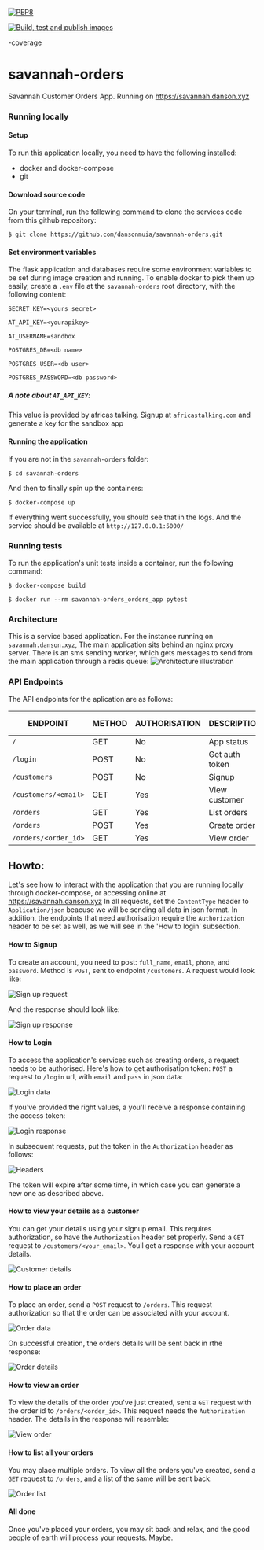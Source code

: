 [![PEP8](https://img.shields.io/badge/code%20style-pep8-orange.svg)](https://www.python.org/dev/peps/pep-0008/)

[![Build, test and publish images](https://github.com/dansonmuia/savannah-orders/actions/workflows/test_and_build.yml/badge.svg)](https://github.com/dansonmuia/savannah-orders/actions/workflows/test_and_build.yml)

-coverage

# savannah-orders
Savannah Customer Orders App. Running on https://savannah.danson.xyz

### Running locally
#### Setup
To run this application locally, you need to have the following installed: 
 - docker and docker-compose
 - git

#### Download source code
On your terminal, run the following command to clone the services code from this github repository:

`$ git clone https://github.com/dansonmuia/savannah-orders.git`
#### Set environment variables
The flask application and databases require some environment variables to be set during image creation and running. To enable docker to pick them up easily, create a `.env` file at the `savannah-orders` root directory, with the following content:

`SECRET_KEY=<yours secret>`

`AT_API_KEY=<yourapikey>`

`AT_USERNAME=sandbox`

`POSTGRES_DB=<db name>`

`POSTGRES_USER=<db user>`

`POSTGRES_PASSWORD=<db password>`

##### A note about `AT_API_KEY`:
This value is provided by africas talking. Signup at `africastalking.com` and generate a key for the sandbox app
#### Running the application
If you are not in the `savannah-orders` folder:

`$ cd savannah-orders`

And then to finally spin up the containers:

`$ docker-compose up`

If everything went successfully, you should see that in the logs. And the service should be available at `http://127.0.0.1:5000/`

### Running tests

To run the application's unit tests inside a container, run the following command:

`$ docker-compose build`

`$ docker run --rm savannah-orders_orders_app pytest`

### Architecture
This is a service based application. For the instance running on `savannah.danson.xyz`, The main application sits behind an nginx proxy server. There is an sms sending worker, which gets messages to send from the main application through a redis queue:
![Architecture illustration](https://github.com/dansonmuia/savannah-orders/blob/readme/illustrations/architecture.png)


### API Endpoints

The API endpoints for the aplication are as follows:

|ENDPOINT               | METHOD |AUTHORISATION | DESCRIPTION   | Response code |
|-----------------------|--------|--------------|---------------|---------------|
|`/`                    | GET    | No           | App status    | 200           |
|`/login`               | POST   | No           | Get auth token| 201           |
|`/customers`           | POST   | No           | Signup        | 201           |
|`/customers/<email>`   | GET    | Yes          | View customer | 200           |
|`/orders`              | GET    | Yes          | List orders   | 200           |
|`/orders`              | POST   | Yes          | Create order  | 201           |
|`/orders/<order_id>`   | GET    | Yes          | View order    | 200           |


## Howto:
Let's see how to interact with the application that you are running locally through docker-compose, or accessing online at https://savannah.danson.xyz
In all requests, set the `ContentType` header to `Application/json` beacuse we will be sending all data in json format. In addition, the endpoints that need authorisation require the `Authorization` header to be set as well, as we will see in the 'How to login' subsection.

#### How to Signup
To create an account, you need to post: `full_name`, `email`, `phone`, and `password`. Method is `POST`, sent to endpoint `/customers`.
A request would look like:

![Sign up request](https://github.com/dansonmuia/savannah-orders/blob/readme/illustrations/signup_request.png)

And the response should look like:

![Sign up response](https://github.com/dansonmuia/savannah-orders/blob/readme/illustrations/signup_response.png)


#### How to Login
To access the application's services such as creating orders, a request needs to be authorised. Here's how to get authorisation token:
`POST` a request to `/login` url, with `email` and `pass` in json data:

![Login data](https://github.com/dansonmuia/savannah-orders/blob/readme/illustrations/login_request.png)

If you've provided the right values, a you'll receive a response containing the access token:

![Login response](https://github.com/dansonmuia/savannah-orders/blob/readme/illustrations/login_response.png)

In subsequent requests, put the token in the `Authorization` header as follows:

![Headers](https://github.com/dansonmuia/savannah-orders/blob/readme/illustrations/headers.png)

The token will expire after some time, in which case you can generate a new one as described above.

#### How to view your details as a customer
You can get your details using your signup email. This requires authorization, so have the `Authorization` header set properly.
Send a `GET` request to `/customers/<your_email>`. Youll get a response with your account details.

![Customer details](https://github.com/dansonmuia/savannah-orders/blob/readme/illustrations/view_customer.png)

#### How to place an order
To place an order, send a `POST` request to `/orders`. This request authorization so that the order can be associated with your account.

![Order data](https://github.com/dansonmuia/savannah-orders/blob/readme/illustrations/create_order_request.png)

On successful creation, the orders details will be sent back in rthe response:

![Order details](https://github.com/dansonmuia/savannah-orders/blob/readme/illustrations/create_order_response.png)

#### How to view an order
To view the details of the order you've just created, sent a `GET` request with the order id to `/orders/<order_id>`. This request needs the `Authorization` header. The details in the response will resemble:

![View order](https://github.com/dansonmuia/savannah-orders/blob/readme/illustrations/view_order_response.png)

#### How to list all your orders
You may place multiple orders. To view all the orders you've created, send a `GET` request to `/orders`, and a list of the same will be sent back:

![Order list](https://github.com/dansonmuia/savannah-orders/blob/readme/illustrations/list_orders_response.png)

#### All done
Once you've placed your orders, you may sit back and relax, and the good people of earth will process your requests. Maybe.